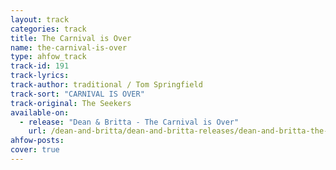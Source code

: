 ```yaml
---
layout: track
categories: track
title: The Carnival is Over
name: the-carnival-is-over
type: ahfow_track
track-id: 191
track-lyrics: 
track-author: traditional / Tom Springfield
track-sort: "CARNIVAL IS OVER"
track-original: The Seekers
available-on:
  - release: "Dean & Britta - The Carnival is Over"
    url: /dean-and-britta/dean-and-britta-releases/dean-and-britta-the-carnival-is-over/
ahfow-posts:
cover: true
---
```


